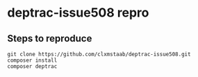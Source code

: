 # deptrac-issue508 repro

## Steps to reproduce

```
git clone https://github.com/clxmstaab/deptrac-issue508.git
composer install
composer deptrac
```
